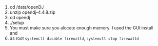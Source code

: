 1. cd /data/openDJ
1. unzip opendj-4.4.8.zip
1. cd opendj
1. ./setup
1. You must make sure you alocate enough memory. I used the GUI install and
1. as root `systemctl disable firewalld`, `systemctl stop firewalld`
